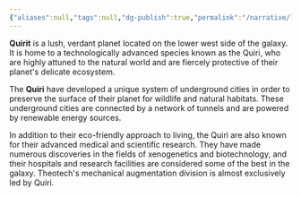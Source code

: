 ```yaml
---
{"aliases":null,"tags":null,"dg-publish":true,"permalink":"/narrative/locations/minor-worlds/quirit/","dgPassFrontmatter":true}
---
```




**Quirit** is a lush, verdant planet located on the lower west side of the galaxy. It is home to a technologically advanced species known as the Quiri, who are highly attuned to the natural world and are fiercely protective of their planet's delicate ecosystem.

The **Quiri** have developed a unique system of underground cities in order to preserve the surface of their planet for wildlife and natural habitats. These underground cities are connected by a network of tunnels and are powered by renewable energy sources.

In addition to their eco-friendly approach to living, the Quiri are also known for their advanced medical and scientific research. They have made numerous discoveries in the fields of xenogenetics and biotechnology, and their hospitals and research facilities are considered some of the best in the galaxy. Theotech's mechanical augmentation division is almost exclusively led by Quiri.